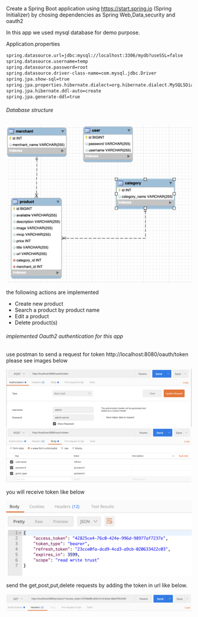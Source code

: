 


Create a Spring Boot application using https://start.spring.io (Spring Initializer) 
by chosing dependencies as Spring Web,Data,security and oauth2 

In this app we used mysql database for demo purpose. 

Application.properties

```
spring.datasource.url=jdbc:mysql://localhost:3306/mydb?useSSL=false
spring.datasource.username=temp
spring.datasource.password=root
spring.datasource.driver-class-name=com.mysql.jdbc.Driver
spring.jpa.show-sql=true
spring.jpa.properties.hibernate.dialect=org.hibernate.dialect.MySQL5Dialect
spring.jpa.hibernate.ddl-auto=create
spring.jpa.generate-ddl=true
```

###### Database structure

![db](images/db.png)


the following actions are implemented
  * Create new product
  *	Search a product by product name
  *	Edit a product
  *	Delete product(s)
  
######  implemented Oauth2 authentication for this app

use postman to send a request for token http://localhost:8080/oauth/token please see images below

![](images/tokencreds.png)  ![](images/tokencreds2.png)
 
 you will receive token like below
 
![token](images/accestoken.png) 

send the get,post,put,delete requests by adding the token in url like below.

![token](images/request.png) 




